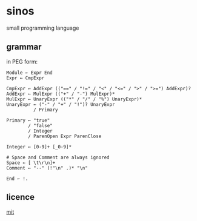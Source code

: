 # sinos

small programming language

## grammar

in PEG form:

```text
Module ← Expr End
Expr ← CmpExpr

CmpExpr ← AddExpr (("==" / "!=" / "<" / "<=" / ">" / ">=") AddExpr)?
AddExpr ← MulExpr (("+" / "-") MulExpr)*
MulExpr ← UnaryExpr (("*" / "/" / "%") UnaryExpr)*
UnaryExpr ← ("-" / "+" / "!")? UnaryExpr
          / Primary

Primary ← "true"
        / "false"
        / Integer
        / ParenOpen Expr ParenClose

Integer ← [0-9]+ [_0-9]*

# Space and Comment are always ignored
Space ← [ \t\r\n]+
Comment ← "--" (!"\n" .)* "\n" 

End ← !.
```

## licence

[mit](LICENSE.txt)
